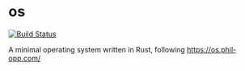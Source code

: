 # os
[![Build Status](https://travis-ci.com/lucis-fluxum/os.svg?branch=master)](https://travis-ci.com/lucis-fluxum/os)

A minimal operating system written in Rust, following https://os.phil-opp.com/
